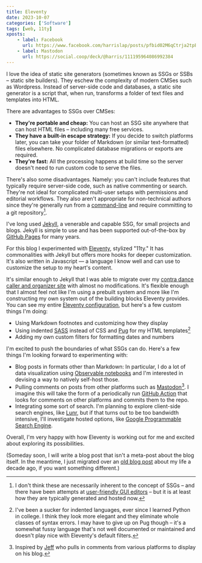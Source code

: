 ```yaml
---
title: Eleventy
date: 2023-10-07
categories: ['Software']
tags: [web, 11ty]
xposts:
    - label: Facebook
      url: https://www.facebook.com/harrislap/posts/pfbid02M6qCtrja2tpEY35DyapkEKkChhCHhbo1fDfj2mqoBT61Yav4WpzMdmQSTXtmq29ml
    - label: Mastodon
      url: https://social.coop/deck/@harris/111195964086992384
---
```


I love the idea of static site generators (sometimes known as SSGs or SSBs – static site builders). They eschew the complexity of modern CMSes such as Wordpress. Instead of server-side code and databases, a static site generator is a script that, when run, transforms a folder of text files and templates into HTML.

There are advantages to SSGs over CMSes:

* **They're portable and cheap:** You can host an SSG site anywhere that can host HTML files – including many free services.
* **They have a built-in escape strategy:** If you decide to switch platforms later, you can take your folder of Markdown (or similar text-formatted) files elsewhere. No complicated database migrations or exports are required.
* **They're fast:** All the processing happens at build time so the server doesn't need to run custom code to serve the files.

There's also some disadvantages. Namely: you can't include features that typically require server-side code, such as native commenting or search. They're not ideal for complicated multi-user setups with permissions and editorial workflows. They also aren't appropriate for non-technical authors since they're generally run from a [command-line][] and require committing to a git repository[^1].

[command-line]: https://en.wikipedia.org/wiki/Command-line_interface

I've long used [Jekyll][], a venerable and capable SSG, for small projects and blogs. Jekyll is simple to use and has been supported out-of-the-box by [GitHub Pages][] for many years.

[Jekyll]: https://jekyllrb.com/
[GitHub Pages]: https://pages.github.com/

For this blog I experimented with [Eleventy][], stylized "11ty." It has commonalities with Jekyll but offers more hooks for deeper customization. It's also written in Javascript — a language I know well and can use to customize the setup to my heart's content.

[Eleventy]: https://www.11ty.dev/

It's similar enough to Jekyll that I was able to migrate over my [contra dance caller and organizer site][contra] with almost no modifications. It's flexible enough that I almost feel not like I'm using a prebuilt system and more like I'm constructing my own system out of the building blocks Eleventy provides. You can see my entire [Eleventy configuration][config], but here's a few custom things I'm doing:

* Using Markdown footnotes and customizing how they display
* Using indented [SASS] instead of CSS and [Pug] for my HTML templates[^2]
* Adding my own custom filters for formatting dates and numbers

[contra]: /dance/
[config]: https://github.com/harrislapiroff/chromamine.com/blob/main/eleventy.config.js
[SASS]: https://sass-lang.com/
[Pug]: https://pugjs.org/

I'm excited to push the boundaries of what SSGs can do. Here's a few things I'm looking forward to experimenting with:

* Blog posts in formats other than Markdown: In particular, I do a lot of data visualization using [Observable notebooks][observable] and I'm interested in devising a way to natively self-host those.
* Pulling comments on posts from other platforms such as [Mastodon][][^3]. I imagine this will take the form of a periodically run [GitHub Action][] that looks for comments on other platforms and commits them to the repo.
* Integrating some sort of search. I'm planning to explore client-side search engines, like [Lunr][], but if that turns out to be too bandwidth intensive, I'll investigate hosted options, like [Google Programmable Search Engine][gpse].

[observable]: https://observablehq.com/@harrislapiroff?tab=profile
[Mastodon]: https://social.coop/@harris
[GitHub Action]: https://github.com/features/actions
[Lunr]: https://lunrjs.com/
[gpse]: https://programmablesearchengine.google.com/about/

Overall, I'm very happy with how Eleventy is working out for me and excited about exploring its possibilities.

(Someday soon, I will write a blog post that isn't a meta-post about the blog itself. In the meantime, I just migrated over an [old blog post][dragonflies] about my life a decade ago, if you want something different.)

[dragonflies]: /2013/08/dragonflies/

[^1]: I don't think these are necessarily inherent to the concept of SSGs – and there have been attempts at [user-friendly GUI editors][prose] – but it is at least how they are typically generated and hosted now.
[^2]: I've been a sucker for indented languages, ever since I learned Python in college. I think they look more elegant and they eliminate whole classes of syntax errors. I may have to give up on Pug though – it's a somewhat fussy language that's not well documented or maintained and doesn't play nice with Eleventy's default filters.
[^3]: Inspired by [Jeff][] who pulls in comments from various platforms to display on his blog.

[Jeff]: https://jefftk.com/
[prose]: https://prose.io/
